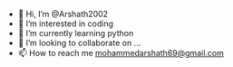 - 👋 Hi, I’m @Arshath2002
- 👀 I’m interested in coding
- 🌱 I’m currently learning python
- 💞️ I’m looking to collaborate on ... 
- 📫 How to reach me mohammedarshath69@gmail.com

<!---
Arshath2002/Arshath2002 is a ✨ special ✨ repository because its `README.md` (this file) appears on your GitHub profile.
You can click the Preview link to take a look at your changes.
--->
